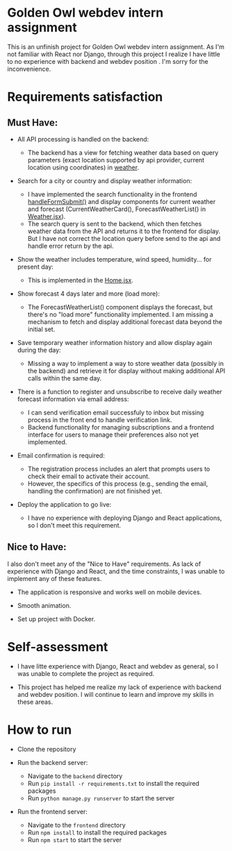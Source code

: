 # Golden Owl webdev intern assignment
This is an unfinish project for Golden Owl webdev intern assignment. As I'm not familiar with React nor Django, through this project I realize I have little to no experience with backend and webdev position . I'm sorry for the inconvenience.

# Requirements satisfaction 
## Must Have:
- All API processing is handled on the backend:

    - The backend has a view for fetching weather data based on query parameters (exact location supported by api provider, current location using coordinates) in [weather](./backend/core/weather/views.py). 

- Search for a city or country and display weather information:

    - I have implemented the search functionality in the frontend [handleFormSubmit()](./frontend/src/routes/Home.jsx) and display components for current weather and forecast (CurrentWeatherCard(), ForecastWeatherList() in [Weather.jsx](./frontend/src/components/Weather.jsx)).
    - The search query is sent to the backend, which then fetches weather data from the API and returns it to the frontend for display. But I have not correct the location query before send to the api and  handle error return by the api.

- Show the weather includes temperature, wind speed, humidity... for present day:

    - This is implemented in the [Home.jsx](./frontend/src/routes/Home.jsx).

- Show forecast 4 days later and more (load more):

    - The ForecastWeatherList() component displays the forecast, but there's no "load more" functionality implemented. I am missing a mechanism to fetch and display additional forecast data beyond the initial set.

- Save temporary weather information history and allow display again during the day:
    - Missing a way to implement a way to store weather data (possibly in the backend) and retrieve it for display without making additional API calls within the same day.

- There is a function to register and unsubscribe to receive daily weather forecast information via email address:

    - I can send verification email successfuly to inbox but missing process in the front end to handle verification link. 
    - Backend functionality for managing subscriptions and a frontend interface for users to manage their preferences also not yet implemented.

- Email confirmation is required:

    - The registration process includes an alert that prompts users to check their email to activate their account.
    - However, the specifics of this process (e.g., sending the email, handling the confirmation) are not finished yet.

- Deploy the application to go live:
    - I have no experience with deploying Django and React applications, so I don't meet this requirement.

## Nice to Have:
I also don't meet any of the "Nice to Have" requirements. As lack of experience with Django and React, and the time constraints, I was unable to implement any of these features.

- The application is responsive and works well on mobile devices.

- Smooth animation.

- Set up project with Docker.

# Self-assessment
- I have litte experience with Django, React and webdev as general, so I was unable to complete the project as required.

- This project has helped me realize my lack of experience with backend and webdev position. I will continue to learn and improve my skills in these areas.

# How to run
- Clone the repository
    
- Run the backend server:
    - Navigate to the `backend` directory
    - Run `pip install -r requirements.txt` to install the required packages
    - Run `python manage.py runserver` to start the server
- Run the frontend server:
    - Navigate to the `frontend` directory
    - Run `npm install` to install the required packages
    - Run `npm start` to start the server



